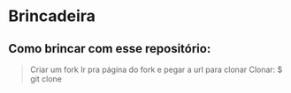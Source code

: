 # Brincadeira

## Como brincar com esse repositório:

> Criar um fork
> Ir pra página do fork e pegar a url para clonar
> Clonar:
> $ git clone <url>


